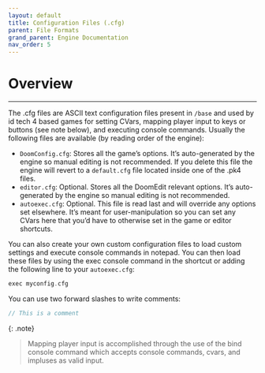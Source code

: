 ```yaml
---
layout: default
title: Configuration Files (.cfg)
parent: File Formats
grand_parent: Engine Documentation
nav_order: 5
---
```


# Overview

---

The .cfg files are ASCII text configuration files present in `/base` and used by id tech 4 based games for setting CVars, mapping player input to keys or buttons (see note below), and executing console commands. Usually the following files are available (by reading order of the engine):

- `DoomConfig.cfg`: Stores all the game’s options. It’s auto-generated by the engine so manual editing is not recommended. If you delete this file the engine will revert to a `default.cfg` file located inside one of the .pk4 files.
- `editor.cfg`: Optional. Stores all the DoomEdit relevant options. It’s auto-generated by the engine so manual editing is not recommended.
- `autoexec.cfg`: Optional. This file is read last and will override any options set elsewhere. It’s meant for user-manipulation so you can set any CVars here that you’d have to otherwise set in the game or editor shortcuts.

You can also create your own custom configuration files to load custom settings and execute console commands in notepad. You can then load these files by using the exec console command in the shortcut or adding the following line to your `autoexec.cfg`:

```cpp
exec myconfig.cfg
```
You can use two forward slashes to write comments:

```cpp
// This is a comment
```

{: .note}
> Mapping player input is accomplished through the use of the bind console command which accepts console commands, cvars, and impluses as valid input.